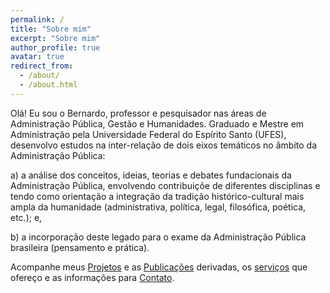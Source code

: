 ```yaml
---
permalink: /
title: "Sobre mim"
excerpt: "Sobre mim"
author_profile: true
avatar: true
redirect_from: 
  - /about/
  - /about.html
---
```


Olá! Eu sou o Bernardo, professor e pesquisador nas áreas de Administração Pública, Gestão e Humanidades. 
Graduado e Mestre em Administração pela Universidade Federal do Espírito Santo (UFES), desenvolvo estudos 
na inter-relação de dois eixos temáticos no âmbito da Administração Pública: 

a) a análise dos conceitos, ideias, teorias e debates fundacionais da Administração Pública, envolvendo
contribuiçõe de diferentes disciplinas e tendo como orientação a integração da tradição histórico-cultural 
mais ampla da humanidade (administrativa, política, legal, filosófica, poética, etc.); e,

b) a incorporação deste legado para o exame da Administração Pública brasileira (pensamento e prática).

Acompanhe meus [Projetos](https://bernielima.github.io/projetos) e as [Publicações](https://bernielima.github.io/publicacoes) derivadas, os [serviços](https://bernielima.github.io/consultoriaacademica) que ofereço e as informações para [Contato](https://bernielima.github.io/contato/).

